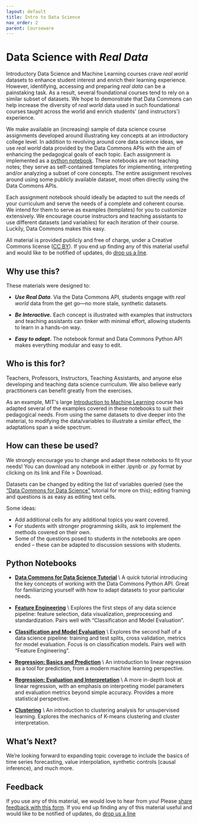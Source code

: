 ```yaml
---
layout: default
title: Intro to Data Science
nav_order: 2
parent: Courseware
---
```


# Data Science with _Real Data_

Introductory Data Science and Machine Learning courses crave _real world_ datasets to enhance student interest and enrich their learning experience. However, identifying, accessing and preparing _real data_ can be a painstaking task. As a result, several foundational courses tend to rely on a similar subset of datasets. We hope to demonstrate that Data Commons can help increase the diversity of _real world_ data used in such foundational courses taught across the world and enrich students' (and instructors') experience.

We make available an (increasing) sample of data science course assignments developed around illustrating key concepts at an introductory college level. In addition to revolving around core data science ideas, we use _real world_ data provided by the Data Commons APIs with the aim of enhancing the pedagogical goals of each topic. Each assignment is implemented as a [python notebook](https://colab.research.google.com/). These notebooks are not teaching notes; they serve as self-contained templates for implementing, interpreting and/or analyzing a subset of core concepts. The entire assignment revolves around using some publicly available dataset, most often directly using the Data Commons APIs. 

Each assignment notebook should ideally be adapted to suit the needs of your curriculum and serve the needs of a complete and coherent course. We intend for them to serve as examples (templates) for you to customize extensively. We encourage course instructors and teaching assistants to use different datasets (and variables) for each iteration of their course. Luckily, Data Commons makes this easy.

All material is provided publicly and free of charge, under a Creative Commons license ([CC BY](https://creativecommons.org/licenses/by/4.0/)). If you end up finding any of this material useful and would like to be notified of updates, do [drop us a line](https://docs.google.com/forms/d/e/1FAIpQLSeVCR95YOZ56ABsPwdH1tPAjjIeVDtisLF-8oDYlOxYmNZ7LQ/viewform).



## Why use this?

These materials were designed to:



* **_Use Real Data_**. Via the Data Commons API, students engage with _real world_ data from the get go&mdash;no more stale, synthetic datasets. 

* **_Be Interactive._** Each concept is illustrated with examples that instructors and teaching assistants can tinker with minimal effort, allowing students to learn in a hands-on way.

* **_Easy to adapt_.** The notebook format and Data Commons Python API makes everything modular and easy to edit.


## Who is this for?

Teachers, Professors, Instructors, Teaching Assistants, and anyone else developing and teaching data science curriculum. We also believe early practitioners can benefit greatly from the exercises.

As an example, MIT's large [Introduction to Machine Learning](https://introml.odl.mit.edu/) course has adapted several of the examples covered in these notebooks to suit their pedagogical needs. From using the same datasets to dive deeper into the material, to modifying the data/variables to illustrate a similar effect, the adaptations span a wide spectrum. 


## How can these be used?

We strongly encourage you to change and adapt these notebooks to fit your needs! You can download any notebook in either .ipynb or .py format by clicking on its link and File > Download.

Datasets can be changed by editing the list of variables queried (see the [“Data Commons for Data Science”](https://colab.research.google.com/github/datacommonsorg/api-python/blob/master/notebooks/intro_data_science/Data_Commons_For_Data_Science_Tutorial.ipynb) tutorial for more on this); editing framing and questions is as easy as editing text cells.

Some ideas:
* Add additional cells for any additional topics you want covered.
* For students with stronger programming skills, ask to implement the methods covered on their own.
* Some of the questions posed to students in the notebooks are open ended – these can be adapted to discussion sessions with students.


## Python Notebooks

* [**Data Commons for Data Science Tutorial**](https://colab.research.google.com/github/datacommonsorg/api-python/blob/master/notebooks/intro_data_science/Data_Commons_For_Data_Science_Tutorial.ipynb) \\
A quick tutorial introducing the key concepts of working with the Data Commons Python API. Great for familiarizing yourself with how to adapt datasets to your particular needs.


* [**Feature Engineering**](https://colab.research.google.com/github/datacommonsorg/api-python/blob/master/notebooks/intro_data_science/Feature_Engineering.ipynb) \\
Explores the first steps of any data science pipeline: feature selection, data visualization, preprocessing and standardization. Pairs well with “Classification and Model Evaluation”.


* [**Classification and Model Evaluation**](https://colab.research.google.com/github/datacommonsorg/api-python/blob/master/notebooks/intro_data_science/Classification_and_Model_Evaluation.ipynb) \\
Explores the second half of a data science pipeline: training and test splits, cross validation, metrics for model evaluation. Focus is on classification models. Pairs well with “Feature Engineering”.


* [**Regression: Basics and Prediction**](https://colab.research.google.com/github/datacommonsorg/api-python/blob/master/notebooks/intro_data_science/Regression_Basics_and_Prediction.ipynb) \\
An introduction to linear regression as a tool for prediction, from a modern machine learning perspective.


* [**Regression: Evaluation and Interpretation**](https://colab.research.google.com/github/datacommonsorg/api-python/blob/master/notebooks/intro_data_science/Regression_Evaluation_and_Interpretation.ipynb) \\
A more in-depth look at linear regression, with an emphasis on interpreting model parameters and evaluation metrics beyond simple accuracy. Provides a more statistical perspective.


* [**Clustering**](https://colab.research.google.com/github/datacommonsorg/api-python/blob/master/notebooks/intro_data_science/Introduction_to_Clustering.ipynb) \\
An introduction to clustering analysis for unsupervised learning. Explores the mechanics of K-means clustering and cluster interpretation.




## What’s Next?

We’re looking forward to expanding topic coverage to include the basics of time series forecasting, value interpolation, synthetic controls (causal inference), and much more.


## Feedback

If you use any of this material, we would love to hear from you! Please [share feedback with this form](https://docs.google.com/forms/d/e/1FAIpQLScJTtNlIItT-uSPXI98WT6yNlavF-kf5JS0jMrCvJ9TPLmelg/viewform). If you end up finding any of this material useful and would like to be notified of updates, do [drop us a line](https://docs.google.com/forms/d/e/1FAIpQLSeVCR95YOZ56ABsPwdH1tPAjjIeVDtisLF-8oDYlOxYmNZ7LQ/viewform)

